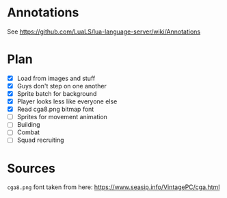 # Annotations

See https://github.com/LuaLS/lua-language-server/wiki/Annotations

# Plan

 - [x] Load from images and stuff
 - [x] Guys don't step on one another
 - [x] Sprite batch for background
 - [x] Player looks less like everyone else
 - [x] Read cga8.png bitmap font
 - [ ] Sprites for movement animation
 - [ ] Building
 - [ ] Combat
 - [ ] Squad recruiting

# Sources

`cga8.png` font taken from here: https://www.seasip.info/VintagePC/cga.html